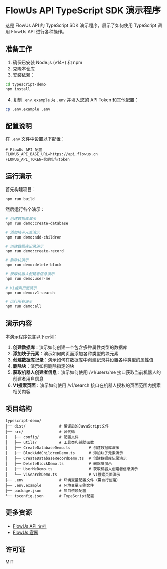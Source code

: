 # FlowUs API TypeScript SDK 演示程序

这是 FlowUs API 的 TypeScript SDK 演示程序，展示了如何使用 TypeScript 调用 FlowUs API 进行各种操作。

## 准备工作

1. 确保已安装 Node.js (v14+) 和 npm
2. 克隆本仓库
3. 安装依赖：

```bash
cd typescript-demo
npm install
```

4. 复制 `.env.example` 为 `.env` 并填入您的 API Token 和其他配置：

```bash
cp .env.example .env
```

## 配置说明

在 `.env` 文件中设置以下配置：

```
# FlowUs API 配置
FLOWUS_API_BASE_URL=https://api.flowus.cn
FLOWUS_API_TOKEN=您的实际token
```

## 运行演示

首先构建项目：

```bash
npm run build
```

然后运行各个演示：

```bash
# 创建数据库演示
npm run demo:create-database

# 添加块子元素演示
npm run demo:add-children

# 创建数据库记录演示
npm run demo:create-record

# 删除块演示
npm run demo:delete-block

# 获取机器人创建者信息演示
npm run demo:user-me

# V1搜索页面演示
npm run demo:v1-search

# 运行所有演示
npm run demo:all
```

## 演示内容

本演示程序包含以下示例：

1. **创建数据库**：演示如何创建一个包含多种属性类型的数据库
2. **添加块子元素**：演示如何向页面添加各种类型的块元素
3. **创建数据库记录**：演示如何在数据库中创建记录并设置各种类型的属性值
4. **删除块**：演示如何删除指定的块
5. **获取机器人创建者信息**：演示如何使用 /v1/users/me 接口获取当前机器人的创建者用户信息
6. **V1搜索页面**：演示如何使用 /v1/search 接口在机器人授权的页面范围内搜索相关内容

## 项目结构

```
typescript-demo/
├── dist/               # 编译后的JavaScript文件
├── src/                # 源代码
│   ├── config/         # 配置文件
│   ├── utils/          # 工具类和辅助函数
│   ├── CreateDatabaseDemo.ts        # 创建数据库演示
│   ├── BlockAddChildrenDemo.ts      # 添加块子元素演示
│   ├── CreateDatabaseRecordDemo.ts  # 创建数据库记录演示
│   ├── DeleteBlockDemo.ts           # 删除块演示
│   ├── UserMeDemo.ts                # 获取机器人创建者信息演示
│   └── V1SearchDemo.ts              # V1搜索页面演示
├── .env                # 环境变量配置文件（需自行创建）
├── .env.example        # 环境变量示例文件
├── package.json        # 项目依赖配置
└── tsconfig.json       # TypeScript配置
```

## 更多资源

- [FlowUs API 文档](https://flowus.cn/share/df7cd54f-1c21-4fc1-9fd8-ce81be1918a5)
- [FlowUs 官网](https://flowus.cn/product)

## 许可证

MIT 